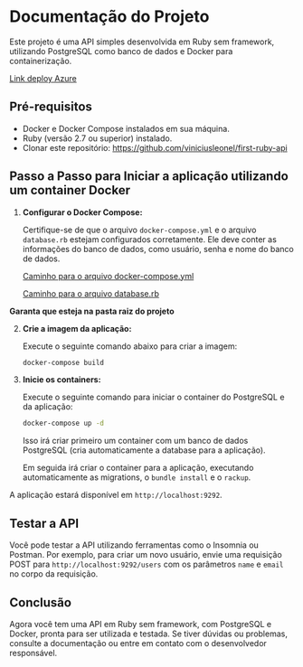 # Documentação do Projeto

Este projeto é uma API simples desenvolvida em Ruby sem framework, utilizando PostgreSQL como banco de dados e Docker
para containerização.

[Link deploy Azure](https://luizalabs-ruby-a7dghshjbkcahyg3.eastus2-01.azurewebsites.net/)

## Pré-requisitos

- Docker e Docker Compose instalados em sua máquina.
- Ruby (versão 2.7 ou superior) instalado.
- Clonar este repositório: https://github.com/viniciusleonel/first-ruby-api

## Passo a Passo para Iniciar a aplicação utilizando um container Docker

1. **Configurar o Docker Compose:**

   Certifique-se de que o arquivo `docker-compose.yml` e o arquivo `database.rb` estejam configurados corretamente. Ele deve conter as informações do
   banco de dados, como usuário, senha e nome do banco de dados.

   [Caminho para o arquivo docker-compose.yml](docker-compose.yml)

   [Caminho para o arquivo database.rb](database/config/database.rb)

**Garanta que esteja na pasta raiz do projeto**

2. **Crie a imagem da aplicação:**

   Execute o seguinte comando abaixo para criar a imagem:

   ```bash
   docker-compose build
   ```

3. **Inicie os containers:**

   Execute o seguinte comando para iniciar o container do PostgreSQL e da aplicação:

   ```bash
   docker-compose up -d
   ```

   Isso irá criar primeiro um container com um banco de dados PostgreSQL (cria automaticamente a database para a aplicação).

   Em seguida irá criar o container para a aplicação, executando automaticamente as migrations, o `bundle install` e o `rackup`.


[//]: # ()
[//]: # (## Passo a Passo para Iniciar a Aplicação)

[//]: # ()
[//]: # (1. **Instalar Dependências:**)

[//]: # ()
[//]: # (   Certifique-se de que as dependências do projeto estão instaladas. No diretório raiz do projeto, execute:)

[//]: # ()
[//]: # (   ```bash)

[//]: # (   bundle install)

[//]: # (   ```)

[//]: # ()
[//]: # (2. **Configurar o Banco de Dados:**)

[//]: # ()
[//]: # (   Verifique se o arquivo de configuração do banco de dados está correto. O arquivo `database/config/database.rb` deve)

[//]: # (   conter as credenciais corretas para conectar ao banco de dados.)

[//]: # ()
[//]: # (   [Caminho para o arquivo database.rb]&#40;database/config/database.rb&#41;)

[//]: # ()
[//]: # ()
[//]: # (3. **Iniciar a Aplicação:**)

[//]: # ()
[//]: # (   Ao iniciar a aplicação, as migrations serão feitas automaticamente.)

[//]: # ()
[//]: # (   Para iniciar a aplicação, execute o seguinte comando:)

[//]: # ()
[//]: # (   ```bash)

[//]: # (   rackup)

[//]: # (   ```)

[//]: # ()
[//]: # (   A aplicação estará disponível em `http://localhost:9292`.)

[//]: # ()
[//]: # (   Ou se preferir a porta 3000:)

[//]: # ()
[//]: # (   ```bash)

[//]: # (      rackup)

[//]: # (   ```)
   
   A aplicação estará disponível em `http://localhost:9292`.

## Testar a API

Você pode testar a API utilizando ferramentas como o Insomnia ou Postman. Por exemplo, para criar um novo usuário, envie
uma requisição POST para `http://localhost:9292/users` com os parâmetros `name` e `email` no corpo da requisição.

## Conclusão

Agora você tem uma API em Ruby sem framework, com PostgreSQL e Docker, pronta para ser utilizada e testada. Se tiver
dúvidas ou problemas, consulte a documentação ou entre em contato com o desenvolvedor responsável.
